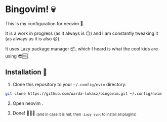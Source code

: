 # Bingovim! 💀

This is my configuration for neovim 🤯.

It is a work in progress (as it always is 😥) and I am constantly tweaking it (as always as it is also 😫).

It uses Lazy package manager 📦, which I heard is what the cool kids are using  😎🆒.

## Installation 🚀

1. Clone this repository to your `~/.config/nvim` directory.

```bash
git clone https://github.com/warda-lukasz/bingovim.git ~/.config/nvim
```
2. Open neovim .

3. Done!  🏅🔥🎉
<sub>(and in case it is not, then `:Lazy sync` to install all plugins)<sub>
